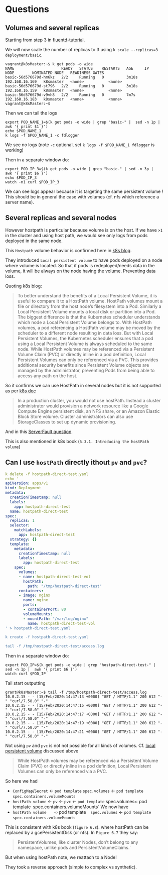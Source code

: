# Questions

## Volumes and several replicas

Starting from step 3 in [fluentd-tutorial](./fluentd-tutorial.md).

We will now scale the number of replicas to 3 using `k scale --replicas=3 deployment/basic`.

````shell script
vagrant@k8sMaster:~$ k get pods -o wide
NAME                     READY   STATUS    RESTARTS   AGE     IP               NODE        NOMINATED NODE   READINESS GATES
basic-56d576679d-hm6kz   2/2     Running   0          3m18s   192.168.16.169   k8smaster   <none>           <none>
basic-56d576679d-st796   2/2     Running   0          3m18s   192.168.16.159   k8smaster   <none>           <none>
basic-56d576679d-v9vh8   2/2     Running   0          7m7s    192.168.16.183   k8smaster   <none>           <none>
vagrant@k8sMaster:~$
````
Then we can tail the logs
````shell script
export POD_NAME_1=$(k get pods -o wide | grep "basic-" |  sed -n 1p | awk '{ print $1 }')
echo $POD_NAME_1
k logs -f $POD_NAME_1 -c fdlogger
````
We see no logs (note `-c` optional, set `k logs -f $POD_NAME_1 fdlogger` is working)


Then in a separate window do:

````shell script
export POD_IP_3=$(k get pods -o wide | grep "basic-" | sed -n 3p |  awk '{ print $6 }')
echo $POD_IP_3
watch -n1 curl $POD_IP_3
````

We can see logs appear because it is targeting the same persistent volume !
This should be in general the case with volumes (cf. nfs which reference a server name).

## Several replicas and several nodes

However hostpath is particular because volume is on the host.
If we have `>1` in the cluster and using host path, we would see only logs from pods deployed in the same node.

This `Hostpath` volume behavior is confirmed here in [k8s blog](https://kubernetes.io/blog/2019/04/04/kubernetes-1.14-local-persistent-volumes-ga/).

They introduced `Local persistent volume` to have pods deployed on a node where volume is located.
So that if pods is redeployed/needs data in the volume, it will be always on the node having the volume.
Preventing data loss.

Quoting k8s blog:
> To better understand the benefits of a Local Persistent Volume, it is useful to compare it to a HostPath volume. HostPath volumes mount a file or directory from the host node’s filesystem into a Pod. Similarly a Local Persistent Volume mounts a local disk or partition into a Pod.
> The biggest difference is that the Kubernetes scheduler understands which node a Local Persistent Volume belongs to. With HostPath volumes, a pod referencing a HostPath volume may be moved by the scheduler to a different node resulting in data loss. But with Local Persistent Volumes, the Kubernetes scheduler ensures that a pod using a Local Persistent Volume is always scheduled to the same node.
> While HostPath volumes may be referenced via a Persistent Volume Claim (PVC) or directly inline in a pod definition, Local Persistent Volumes can only be referenced via a PVC. This provides additional security benefits since Persistent Volume objects are managed by the administrator, preventing Pods from being able to access any path on the host.

So it confirms we can use HostPath in several nodes but it is not supported as per [k8s doc](https://kubernetes.io/docs/tasks/configure-pod-container/configure-persistent-volume-storage/#create-a-persistentvolume)

> In a production cluster, you would not use hostPath. Instead a cluster administrator would provision a network resource like a Google Compute Engine persistent disk, an NFS share, or an Amazon Elastic Block Store volume. Cluster administrators can also use StorageClasses to set up dynamic provisioning.

And in this [ServerFault question](https://serverfault.com/questions/850472/why-are-kubernetes-hostpath-volumes-single-node-only).

This is also mentioned in k8s book (`6.3.1. Introducing the hostPath volume`) 

## Can I use `hostPath` directly ithout `pv` and `pvc`?


```` yaml
k delete -f hostpath-direct-test.yaml
echo '
apiVersion: apps/v1
kind: Deployment
metadata:
  creationTimestamp: null
  labels:
    app: hostpath-direct-test
  name: hostpath-direct-test
spec:
  replicas: 1
  selector:
    matchLabels:
      app: hostpath-direct-test
  strategy: {}
  template:
    metadata:
      creationTimestamp: null
      labels:
        app: hostpath-direct-test
    spec:
      volumes:
      - name: hostpath-direct-test-vol
        hostPath:
          path: "/tmp/hostpath-direct-test"
      containers:
      - image: nginx
        name: nginx
        ports:
        - containerPort: 80
        volumeMounts:
        - mountPath: "/var/log/nginx"
          name: hostpath-direct-test-vol
' > hostpath-direct-test.yaml

k create -f hostpath-direct-test.yaml

tail -f /tmp/hostpath-direct-test/access.log
````

Then in a separate window do:

````shell script
export POD_IP=$(k get pods -o wide | grep "hostpath-direct-test-" | sed -n 1p |  awk '{ print $6 }')
watch curl $POD_IP
````

Tail start outputting

````shell script
grant@k8sMaster:~$ tail -f /tmp/hostpath-direct-test/access.log
10.0.2.15 - - [15/Feb/2020:14:47:13 +0000] "GET / HTTP/1.1" 200 612 "-" "curl/7.58.0" "-"
10.0.2.15 - - [15/Feb/2020:14:47:15 +0000] "GET / HTTP/1.1" 200 612 "-" "curl/7.58.0" "-"
10.0.2.15 - - [15/Feb/2020:14:47:17 +0000] "GET / HTTP/1.1" 200 612 "-" "curl/7.58.0" "-"
10.0.2.15 - - [15/Feb/2020:14:47:19 +0000] "GET / HTTP/1.1" 200 612 "-" "curl/7.58.0" "-"
10.0.2.15 - - [15/Feb/2020:14:47:21 +0000] "GET / HTTP/1.1" 200 612 "-" "curl/7.58.0" "-"
````

Not using `pv` and `pvc` is not not possible for all kinds of volumes.
Cf. [local persistent volume](https://kubernetes.io/blog/2019/04/04/kubernetes-1.14-local-persistent-volumes-ga/) discussed above

> While HostPath volumes may be referenced via a Persistent Volume Claim (PVC) or directly inline in a pod definition, Local Persistent Volumes can only be referenced via a PVC.

So here we had
- `ConfigMap`/`Secret`                <- `pod template` `spec.volumes` <- `pod template` `spec.containers.volumeMounts`
- `hostPath volume` <- `pv` <- `pvc`  <- `pod template`  spec.volumes` <- `pod template` `spec.containers.volumeMounts`
We now have
- `hostPath volume`              `    <- `pod template`  spec.volumes` <- `pod template` `spec.containers.volumeMounts`

This is consistent with k8s book (`figure 6.8`).
where hostPath can be replaced by  a gcePersistentDisk (or nfs).
In `Figure 6.7` they say:
> PersistentVolumes, like cluster Nodes, don’t belong to any namespace, unlike pods and PersistentVolumeClaims.`

But when using hostPath note, we reattach to a Node!

They took a reverse approach (simple to complex vs synthetic).


